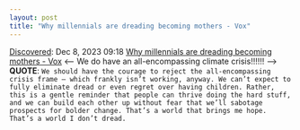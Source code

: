 ```yaml
---
layout: post
title: "Why millennials are dreading becoming mothers - Vox"
---
```

[Discovered](http://rolandtanglao.com/2020/07/29/p1-blogthis-checkvist-list-links-to-blog/): Dec 8, 2023 09:18 [Why millennials are dreading becoming mothers - Vox](https://www.vox.com/features/23979357/millennials-motherhood-dread-parenting-birthrate-women-policy) <-- We do have an all-encompassing climate crisis!!!!!! --> **QUOTE**: `We should have the courage to reject the all-encompassing crisis frame — which frankly isn’t working, anyway. We can’t expect to fully eliminate dread or even regret over having children. Rather, this is a gentle reminder that people can thrive doing the hard stuff, and we can build each other up without fear that we’ll sabotage prospects for bolder change. That’s a world that brings me hope. That’s a world I don’t dread. `
